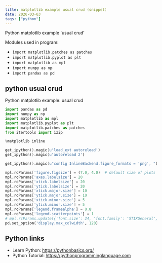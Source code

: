 ```yaml
---
title: matplotlib example usual crud (snippet)
date: 2020-03-03
tags: ["python"]
---
```

Python matplotlib example 'usual crud'


Modules used in program: 
* `import matplotlib.patches as patches`
* `import matplotlib.pyplot as plt`
* `import matplotlib as mpl`
* `import numpy as np`
* `import pandas as pd`

## python usual crud

Python matplotlib example: usual crud

```python
import pandas as pd
import numpy as np
import matplotlib as mpl
import matplotlib.pyplot as plt
import matplotlib.patches as patches
from itertools import izip

%matplotlib inline

get_ipython().magic(u'load_ext autoreload')
get_ipython().magic(u'autoreload 2')

get_ipython().magic(u"config InlineBackend.figure_formats = 'png', ")

mpl.rcParams['figure.figsize'] = (7.0, 4.0)  # default size of plots
mpl.rcParams['axes.labelsize'] = 20
mpl.rcParams['xtick.labelsize'] = 20
mpl.rcParams['ytick.labelsize'] = 20
mpl.rcParams['xtick.major.size'] = 10
mpl.rcParams['ytick.major.size'] = 10
mpl.rcParams['xtick.minor.size'] = 5
mpl.rcParams['ytick.minor.size'] = 5
mpl.rcParams['legend.framealpha'] = 0.8
mpl.rcParams['legend.scatterpoints'] = 1
# mpl.rcParams.update({'font.size': 24, 'font.family': 'STIXGeneral', 'mathtext.fontset': 'stix'})
pd.set_option('display.max_colwidth', 120)

```

## Python links

- Learn Python: https://pythonbasics.org/
- Python Tutorial: https://pythonprogramminglanguage.com
